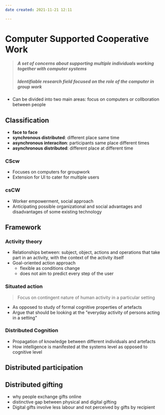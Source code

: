 ```yaml
---
date created: 2021-11-21 12:11

---
```


# Computer Supported Cooperative Work

> ##### A set of concerns about supporting multiple individuals working together with computer systems
>
> ##### Identifiable research field focused on the role of the computer in group work

- Can be divided into two main areas: focus on computers or collboration between people

## Classification

- **face to face**
- **synchronous distributed**: different place same time
- **asynchronous interaciton**: participants same place different times
- **asynchronous distributed**: different place at different time

### CScw

- Focuses on computers for groupwork
- Extension for UI to cater for multiple users

### csCW

- Worker empowerment, social approach
- Anticipating possible organizational and social advantages and disadvantages of some existing technology

## Framework

### Activity theory

- Relationships between: subject, object, actions and operations that take part in an activity, with the context of the activity itself
- Goal-oriented action approach
  - flexible as conditions change
  - does not aim to predict every step of the user

### Situated action

> Focus on contingent nature of human activity in a particular setting

- As opposed to study of formal cognitive properties of artefacts
- Argue that should be looking at the "everyday activity of persons acting in a setting"

### Distributed Cognition

- Propagation of knowledge between different individuals and artefacts
- How intelligence is manifested at the systems level as opposed to cognitive level

## Distributed participation

## Distributed gifting

- why people exchange gifts online
- distinctive gap between physical and digital gifting
- Digital gifts involve less labour and not perceived by gifts by recipient
